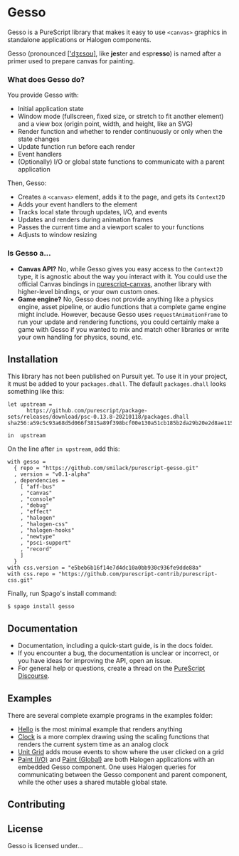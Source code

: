# Gesso

Gesso is a PureScript library that makes it easy to use `<canvas>` graphics in standalone applications or Halogen components.

Gesso (pronounced [['dʒɛsoʊ]](https://en.wikipedia.org/wiki/Help:IPA/English), like **jes**ter and espr**esso**) is named after a primer used to prepare canvas for painting.

### What does Gesso do?

You provide Gesso with:

- Initial application state
- Window mode (fullscreen, fixed size, or stretch to fit another element) and a view box (origin point, width, and height, like an SVG)
- Render function and whether to render continuously or only when the state changes
- Update function run before each render
- Event handlers
- (Optionally) I/O or global state functions to communicate with a parent application

Then, Gesso:

- Creates a `<canvas>` element, adds it to the page, and gets its `Context2D`
- Adds your event handlers to the element
- Tracks local state through updates, I/O, and events
- Updates and renders during animation frames
- Passes the current time and a viewport scaler to your functions
- Adjusts to window resizing

### Is Gesso a...

- **Canvas API?** No, while Gesso gives you easy access to the `Context2D` type, it is agnostic about the way you interact with it. You could use the official Canvas bindings in [purescript-canvas](https://pursuit.purescript.org/packages/purescript-canvas), another library with higher-level bindings, or your own custom ones.
- **Game engine?** No, Gesso does not provide anything like a physics engine, asset pipeline, or audio functions that a complete game engine might include. However, because Gesso uses `requestAnimationFrame` to run your update and rendering functions, you could certainly make a game with Gesso if you wanted to mix and match other libraries or write your own handling for physics, sound, etc.

## Installation

This library has not been published on Pursuit yet. To use it in your project, it must be added to your `packages.dhall`. The default `packages.dhall` looks something like this:

```dhall
let upstream =
      https://github.com/purescript/package-sets/releases/download/psc-0.13.8-20210118/packages.dhall sha256:a59c5c93a68d5d066f3815a89f398bcf00e130a51cb185b2da29b20e2d8ae115

in  upstream
```

On the line after `in upstream`, add this:

```dhall
with gesso =
  { repo = "https://github.com/smilack/purescript-gesso.git"
  , version = "v0.1-alpha"
  , dependencies =
    [ "aff-bus"
    , "canvas"
    , "console"
    , "debug"
    , "effect"
    , "halogen"
    , "halogen-css"
    , "halogen-hooks"
    , "newtype"
    , "psci-support"
    , "record"
    ]
  }
with css.version = "e5beb6b16f14e7d4dc10a0bb930c936fe9dde88a"
with css.repo = "https://github.com/purescript-contrib/purescript-css.git"
```

Finally, run Spago's install command:

```console
$ spago install gesso
```

## Documentation

- Documentation, including a quick-start guide, is in the docs folder.
- If you encounter a bug, the documentation is unclear or incorrect, or you have ideas for improving the API, open an issue.
- For general help or questions, create a thread on the [PureScript Discourse](https://discourse.purescript.org/).

## Examples

There are several complete example programs in the examples folder:

- [Hello](https://github.com/smilack/purescript-gesso/tree/master/examples/hello) is the most minimal example that renders anything
- [Clock](https://github.com/smilack/purescript-gesso/tree/master/examples/clock) is a more complex drawing using the scaling functions that renders the current system time as an analog clock
- [Unit Grid](https://github.com/smilack/purescript-gesso/tree/master/examples/unit-grid) adds mouse events to show where the user clicked on a grid
- [Paint (I/O)](https://github.com/smilack/purescript-gesso/tree/master/examples/paint-io) and [Paint (Global)](https://github.com/smilack/purescript-gesso/tree/master/examples/paint-global) are both Halogen applications with an embedded Gesso component. One uses Halogen queries for communicating between the Gesso component and parent component, while the other uses a shared mutable global state.

## Contributing

## License

Gesso is licensed under...
